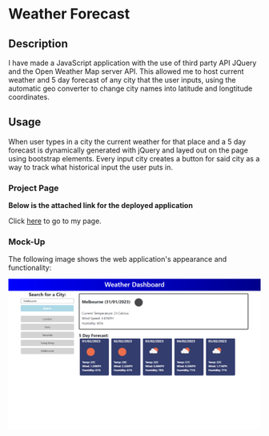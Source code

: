 # Weather Forecast

## Description

I have made a JavaScript application with the use of third party API JQuery and the Open Weather Map server API. This allowed me to host current weather and 5 day forecast of any city that the user inputs, using the automatic geo converter to change city names into latitude and longtitude coordinates.

## Usage

When user types in a city the current weather for that place and a 5 day forecast is dynamically generated with jQuery and layed out on the page using bootstrap elements. Every input city creates a button for said city as a way to track what historical input the user puts in.

### Project Page

**Below is the attached link for the deployed application**

Click [here](https://alecerf01.github.io/weather-forecast/) to go to my page.

### Mock-Up

The following image shows the web application's appearance and functionality:

![The Work Day Planner Page includes dynamically created HTML using css styling and javascript adding classes so that the page renders as shown](./assets/images/weather-api-mockup.png)